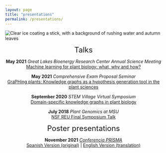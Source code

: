```yaml
---
layout: page
title: "presentations"
permalink: /presentations/
---
```

![Clear ice coating a stick, with a background of rushing water and autumn leaves](../images/ice.JPG)

<p align="center">
<font size="+2">Talks</font>
</p>
<p align="center">
	<b>May 2021</b> <i>Great Lakes Bioenergy Research Center Annual Science Meeting</i><br>
	<a href="https://mediaspace.msu.edu/media/Intro+to+ML+-+GLBRC+Annual+Science+Meeting/1_w6nw7tt8">Machine learning for plant biology: what, why and how?</a><br>
</p>
<p align="center">
	<b>May 2021</b> <i>Comprehensive Exam Proposal Seminar</i><br>
	<a href="https://mediaspace.msu.edu/media/GraPHing%20plants%3A%20Knowledge%20graphs%20as%20a%20hypothesis%20generation%20tool%20in%20the%20plant%20sciences/1_27iwjyjg">GraPHing plants: Knowledge graphs as a hypothesis generation tool in the plant sciences</a><br>
</p>
<p align="center">
	<b>September 2020</b> <i>STEM Village Virtual Symposium</i><br>
	<a href="https://youtu.be/S0UHH462mvk?t=2985">Domain-specific knowledge graphs in plant biology</a><br>
</p>
<p align="center">
	<b>July 2018</b> <i>Plant Genomics at MSU</i><br>
	<a href="https://mediaspace.msu.edu/media/t/1_1h2nrq4p">NSF REU Final Symposium Talk</a><br>
</p>
<p align="center">
<font size="+2">Poster presentations</font>
</p>
<p align="center">
	<b>November 2021</b> <i><a href="https://conferenciaprisma.org/">Conferencia PRISMA</a></i><br>
	<a href="../pdfs/SPAN_PRISMA_Poster_14Nov2021.pdf">Spanish Version (original)</a> | <a href="../pdfs/ENG_PRISMA_Poster_14Nov2021.pdf">English Version (translation)</a><br>
</p>
